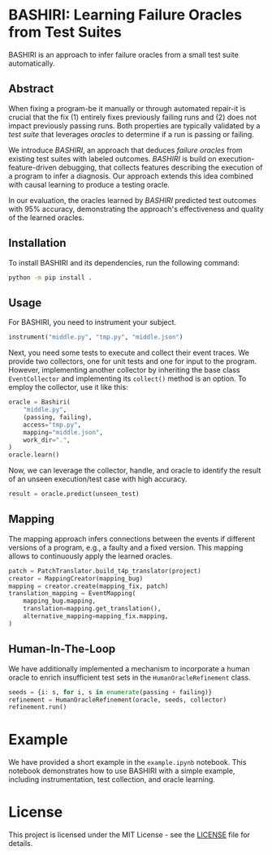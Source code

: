 # BASHIRI: Learning Failure Oracles from Test Suites

BASHIRI is an approach to infer failure oracles from a small test suite automatically.

## Abstract

When fixing a program-be it manually or through automated repair-it is crucial that the fix (1) entirely fixes previously failing runs and (2) does not impact previously passing runs.
Both properties are typically validated by a _test suite_ that leverages _oracles_ to determine if a run is passing or failing.
   
We introduce _BASHIRI_, an approach that deduces _failure oracles_ from existing test suites with labeled outcomes.
_BASHIRI_ is build on execution-feature-driven debugging, that collects features describing the execution of a program to infer a diagnosis. 
Our approach extends this idea combined with causal learning to produce a testing oracle.
   
In our evaluation, the oracles learned by _BASHIRI_ predicted test outcomes with 95% accuracy, demonstrating the approach's effectiveness and quality of the learned oracles.

## Installation

To install BASHIRI and its dependencies, run the following command:
```bash
python -m pip install .
```

## Usage

For BASHIRI, you need to instrument your subject.
```python
instrument("middle.py", "tmp.py", "middle.json")
```
Next, you need some tests to execute and collect their event traces. 
We provide two collectors, one for unit tests and one for input to the program.
However, implementing another collector by inheriting the base class `EventCollector` and implementing its `collect()` method is an option.
To employ the collector, use it like this:
```python
oracle = Bashiri(
    "middle.py",
    (passing, failing),
    access="tmp.py",
    mapping="middle.json",
    work_dir=".",
)
oracle.learn()
``` 

Now, we can leverage the collector, handle, and oracle to identify the result of an unseen execution/test case with high accuracy.
```python
result = oracle.predict(unseen_test)
```

## Mapping

The mapping approach infers connections between the events if different versions of a program, e.g., a faulty and a fixed version.
This mapping allows to continuously apply the learned oracles.

```python
patch = PatchTranslator.build_t4p_translator(project)
creator = MappingCreator(mapping_bug)
mapping = creator.create(mapping_fix, patch)
translation_mapping = EventMapping(
    mapping_bug.mapping,
    translation=mapping.get_translation(),
    alternative_mapping=mapping_fix.mapping,
)
```

## Human-In-The-Loop

We have additionally implemented a mechanism to incorporate a human oracle to enrich insufficient test sets in the `HumanOracleRefinement` class.
```python
seeds = {i: s, for i, s in enumerate(passing + failing)}
refinement = HumanOracleRefinement(oracle, seeds, collector)
refinement.run()
```

# Example

We have provided a short example in the `example.ipynb` notebook.
This notebook demonstrates how to use BASHIRI with a simple example, including instrumentation, test collection, and oracle learning.

# License

This project is licensed under the MIT License - see the [LICENSE](LICENSE) file for details.